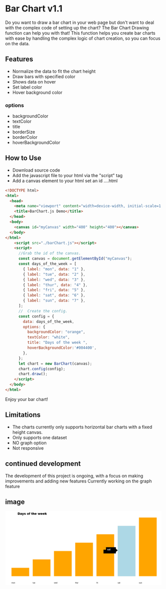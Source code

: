 # Bar Chart v1.1

Do you want to draw a bar chart in your web page but don't want to deal with the complex code of setting up the chart? The Bar Chart Drawing function can help you with that! This function helps you create bar charts with ease by handling the complex logic of chart creation, so you can focus on the data.

## Features

- Normalize the data to fit the chart height
- Draw bars with specified color
- Shows data on hover
- Set label color
- Hover background color

### options

- backgroundColor
- textColor
- title
- borderSize
- borderColor
- hoverBackgroundColor

## How to Use

- Download source code
- Add the javascript file to your html via the "script" tag
- Add a canvas element to your html set an id
  ....html

```html
<!DOCTYPE html>
<html>
  <head>
    <meta name="viewport" content="width=device-width, initial-scale=1.0" />
    <title>BarChart.js Demo</title>
  </head>
  <body>
    <canvas id="myCanvas" width="400" height="400"></canvas>
  </body>
</html>
    <script src="./barChart.js"></script>
    <script>
      //Grab the id of the canvas.
      const canvas = document.getElementById("myCanvas");
      const days_of_the_week = [
        { label: "mon", data: "1" },
        { label: "tue", data: "2" },
        { label: "wed", data: "3" },
        { label: "thur", data: "4" },
        { label: "fri", data: "5" },
        { label: "sat", data: "6" },
        { label: "sun", data: "7" },
      ];
      //  Create the config.
      const config = {
        data: days_of_the_week,
        options: {
          backgroundColor: "orange",
          textColor: "white",
          title: "Days of the week ",
          hoverBackgroundColor:'#004400',
        },
      };
      let chart = new BarChart(canvas);
      chart.config(config);
      chart.draw();
    </script>
  </body>
</html>
```

Enjoy your bar chart!

## Limitations

- The charts currently only supports horizontal bar charts with a fixed height canvas.
- Only supports one dataset
- NO graph option
- Not responsive

## continued development

The development of this project is ongoing, with a focus on making improvements and adding new features
Currently working on the graph feature

## image

![chart hover on element](/screenshots/hoverstate.png)
